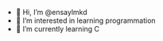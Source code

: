 - 👋 Hi, I’m @ensaylmkd
- 👀 I’m interested in learning programmation
- 🌱 I’m currently learning C

<!---
ensaylmkd/ensaylmkd is a ✨ special ✨ repository because its `README.md` (this file) appears on your GitHub profile.
You can click the Preview link to take a look at your changes.
--->
